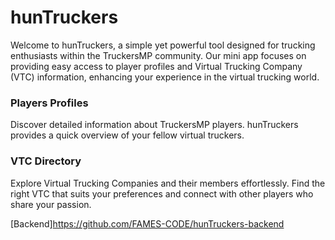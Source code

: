 # hunTruckers

Welcome to hunTruckers, a simple yet powerful tool designed for
trucking enthusiasts within the TruckersMP community. Our mini app
focuses on providing easy access to player profiles and Virtual
Trucking Company (VTC) information, enhancing your experience in the
virtual trucking world.

### Players Profiles

Discover detailed information about TruckersMP players. hunTruckers
provides a quick overview of your fellow virtual truckers.

### VTC Directory

Explore Virtual Trucking Companies and their members effortlessly.
Find the right VTC that suits your preferences and connect with other
players who share your passion.

[Backend]https://github.com/FAMES-CODE/hunTruckers-backend
